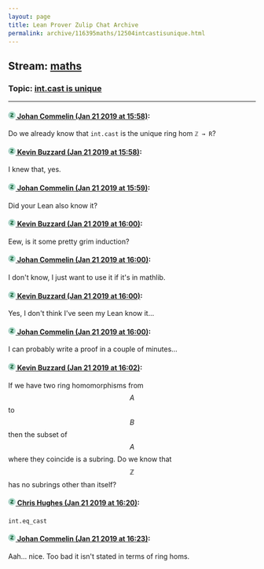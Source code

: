 ```yaml
---
layout: page
title: Lean Prover Zulip Chat Archive 
permalink: archive/116395maths/12504intcastisunique.html
---
```


## Stream: [maths](index.html)
### Topic: [int.cast is unique](12504intcastisunique.html)

---

#### [![Click to go to Zulip](../../assets/img/zulip2.png) Johan Commelin (Jan 21 2019 at 15:58)](https://leanprover.zulipchat.com/#narrow/stream/116395-maths/topic/int.cast%20is%20unique/near/156541423):
Do we already know that `int.cast` is the unique ring hom `ℤ → R`?

#### [![Click to go to Zulip](../../assets/img/zulip2.png) Kevin Buzzard (Jan 21 2019 at 15:58)](https://leanprover.zulipchat.com/#narrow/stream/116395-maths/topic/int.cast%20is%20unique/near/156541435):
I knew that, yes.

#### [![Click to go to Zulip](../../assets/img/zulip2.png) Johan Commelin (Jan 21 2019 at 15:59)](https://leanprover.zulipchat.com/#narrow/stream/116395-maths/topic/int.cast%20is%20unique/near/156541482):
Did your Lean also know it?

#### [![Click to go to Zulip](../../assets/img/zulip2.png) Kevin Buzzard (Jan 21 2019 at 16:00)](https://leanprover.zulipchat.com/#narrow/stream/116395-maths/topic/int.cast%20is%20unique/near/156541503):
Eew, is it some pretty grim induction?

#### [![Click to go to Zulip](../../assets/img/zulip2.png) Johan Commelin (Jan 21 2019 at 16:00)](https://leanprover.zulipchat.com/#narrow/stream/116395-maths/topic/int.cast%20is%20unique/near/156541568):
I don't know, I just want to use it if it's in mathlib.

#### [![Click to go to Zulip](../../assets/img/zulip2.png) Kevin Buzzard (Jan 21 2019 at 16:00)](https://leanprover.zulipchat.com/#narrow/stream/116395-maths/topic/int.cast%20is%20unique/near/156541575):
Yes, I don't think I've seen my Lean know it...

#### [![Click to go to Zulip](../../assets/img/zulip2.png) Johan Commelin (Jan 21 2019 at 16:00)](https://leanprover.zulipchat.com/#narrow/stream/116395-maths/topic/int.cast%20is%20unique/near/156541579):
I can probably write a proof in a couple of minutes...

#### [![Click to go to Zulip](../../assets/img/zulip2.png) Kevin Buzzard (Jan 21 2019 at 16:02)](https://leanprover.zulipchat.com/#narrow/stream/116395-maths/topic/int.cast%20is%20unique/near/156541683):
If we have two ring homomorphisms from $$A$$ to $$B$$ then the subset of $$A$$ where they coincide is a subring. Do we know that $$\mathbb{Z}$$ has no subrings other than itself?

#### [![Click to go to Zulip](../../assets/img/zulip2.png) Chris Hughes (Jan 21 2019 at 16:20)](https://leanprover.zulipchat.com/#narrow/stream/116395-maths/topic/int.cast%20is%20unique/near/156542839):
`int.eq_cast`

#### [![Click to go to Zulip](../../assets/img/zulip2.png) Johan Commelin (Jan 21 2019 at 16:23)](https://leanprover.zulipchat.com/#narrow/stream/116395-maths/topic/int.cast%20is%20unique/near/156543031):
Aah... nice. Too bad it isn't stated in terms of ring homs.

